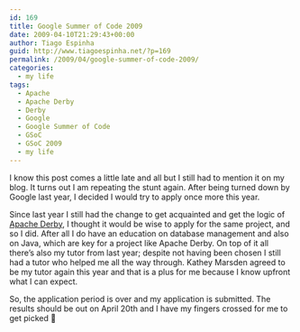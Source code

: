 ```yaml
---
id: 169
title: Google Summer of Code 2009
date: 2009-04-10T21:29:43+00:00
author: Tiago Espinha
guid: http://www.tiagoespinha.net/?p=169
permalink: /2009/04/google-summer-of-code-2009/
categories:
  - my life
tags:
  - Apache
  - Apache Derby
  - Derby
  - Google
  - Google Summer of Code
  - GSoC
  - GSoC 2009
  - my life
---
```

I know this post comes a little late and all but I still had to mention it on my blog. It turns out I am repeating the stunt again. After being turned down by Google last year, I decided I would try to apply once more this year.

Since last year I still had the change to get acquainted and get the logic of <a href="http://db.apache.org/derby/" target="_blank">Apache Derby</a>, I thought it would be wise to apply for the same project, and so I did. After all I do have an education on database management and also on Java, which are key for a project like Apache Derby. On top of it all there&#8217;s also my tutor from last year; despite not having been chosen I still had a tutor who helped me all the way through. Kathey Marsden agreed to be my tutor again this year and that is a plus for me because I know upfront what I can expect.

So, the application period is over and my application is submitted. The results should be out on April 20th and I have my fingers crossed for me to get picked 🙂